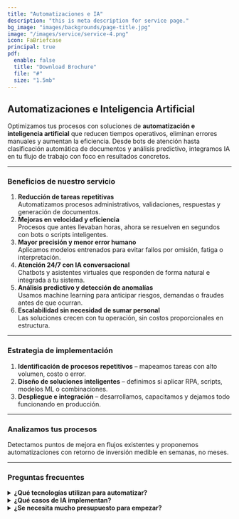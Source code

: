 ```yaml
---
title: "Automatizaciones e IA"
description: "this is meta description for service page."
bg_image: "images/backgrounds/page-title.jpg"
image: "/images/service/service-4.png"
icon: FaBriefcase
principal: true
pdf:
  enable: false
  title: "Download Brochure"
  file: "#"
  size: "1.5mb"
---
```

## Automatizaciones e Inteligencia Artificial

Optimizamos tus procesos con soluciones de **automatización e inteligencia artificial** que reducen tiempos operativos, eliminan errores manuales y aumentan la eficiencia. Desde bots de atención hasta clasificación automática de documentos y análisis predictivo, integramos IA en tu flujo de trabajo con foco en resultados concretos.

---

### Beneficios de nuestro servicio

1. **Reducción de tareas repetitivas**  
   Automatizamos procesos administrativos, validaciones, respuestas y generación de documentos.  
2. **Mejoras en velocidad y eficiencia**  
   Procesos que antes llevaban horas, ahora se resuelven en segundos con bots o scripts inteligentes.  
3. **Mayor precisión y menor error humano**  
   Aplicamos modelos entrenados para evitar fallos por omisión, fatiga o interpretación.  
4. **Atención 24/7 con IA conversacional**  
   Chatbots y asistentes virtuales que responden de forma natural e integrada a tu sistema.  
5. **Análisis predictivo y detección de anomalías**  
   Usamos machine learning para anticipar riesgos, demandas o fraudes antes de que ocurran.  
6. **Escalabilidad sin necesidad de sumar personal**  
   Las soluciones crecen con tu operación, sin costos proporcionales en estructura.

---

### Estrategia de implementación

1. **Identificación de procesos repetitivos** – mapeamos tareas con alto volumen, costo o error.  
2. **Diseño de soluciones inteligentes** – definimos si aplicar RPA, scripts, modelos ML o combinaciones.  
3. **Despliegue e integración** – desarrollamos, capacitamos y dejamos todo funcionando en producción.

---

### Analizamos tus procesos

Detectamos puntos de mejora en flujos existentes y proponemos automatizaciones con retorno de inversión medible en semanas, no meses.

---

### Preguntas frecuentes

<details>
<summary><strong>¿Qué tecnologías utilizan para automatizar?</strong></summary>

Trabajamos con herramientas como Power Automate, UiPath, Python, Node.js, y APIs propias para automatizar procesos de negocio, integración de sistemas y scraping de datos.
</details>

<details>
<summary><strong>¿Qué casos de IA implementan?</strong></summary>

Modelos de predicción de demanda, detección de anomalías, análisis de sentimiento, clasificación de texto, visión computacional y asistentes conversacionales entrenados.
</details>

<details>
<summary><strong>¿Se necesita mucho presupuesto para empezar?</strong></summary>

No. Podemos empezar con automatizaciones simples que generan impacto inmediato y luego escalar con IA a medida que se validan los resultados.
</details>